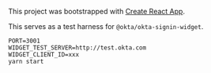 This project was bootstrapped with [Create React App](https://github.com/facebookincubator/create-react-app).

This serves as a test harness for `@okta/okta-signin-widget`.

```
PORT=3001
WIDGET_TEST_SERVER=http://test.okta.com
WIDGET_CLIENT_ID=xxx
yarn start
```